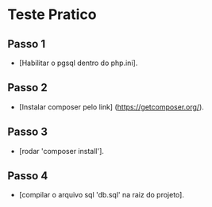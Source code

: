 # Teste Pratico

## Passo 1
- [Habilitar o pgsql dentro do php.ini].
## Passo 2
- [Instalar composer pelo link] (https://getcomposer.org/).
## Passo 3
- [rodar 'composer install'].
## Passo 4
- [compilar o arquivo sql 'db.sql' na raiz do projeto].

